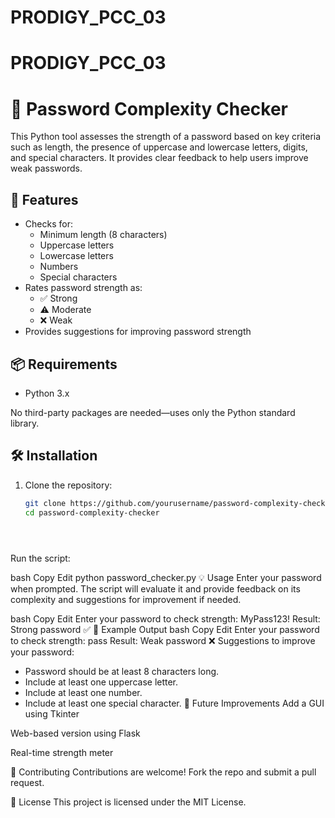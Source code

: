 # PRODIGY_PCC_03

# PRODIGY_PCC_03


# 🔐 Password Complexity Checker

This Python tool assesses the strength of a password based on key criteria such as length, the presence of uppercase and lowercase letters, digits, and special characters. It provides clear feedback to help users improve weak passwords.

## 🚀 Features

- Checks for:
  - Minimum length (8 characters)
  - Uppercase letters
  - Lowercase letters
  - Numbers
  - Special characters
- Rates password strength as:
  - ✅ Strong
  - ⚠️ Moderate
  - ❌ Weak
- Provides suggestions for improving password strength

## 📦 Requirements

- Python 3.x

No third-party packages are needed—uses only the Python standard library.

## 🛠️ Installation

1. Clone the repository:
   ```bash
   git clone https://github.com/yourusername/password-complexity-checker.git
   cd password-complexity-checker





Run the script:

bash
Copy
Edit
python password_checker.py
💡 Usage
Enter your password when prompted. The script will evaluate it and provide feedback on its complexity and suggestions for improvement if needed.

bash
Copy
Edit
Enter your password to check strength: MyPass123!
Result: Strong password ✅
📄 Example Output
bash
Copy
Edit
Enter your password to check strength: pass
Result: Weak password ❌
Suggestions to improve your password:
- Password should be at least 8 characters long.
- Include at least one uppercase letter.
- Include at least one number.
- Include at least one special character.
🔧 Future Improvements
Add a GUI using Tkinter

Web-based version using Flask

Real-time strength meter

🤝 Contributing
Contributions are welcome! Fork the repo and submit a pull request.

📜 License
This project is licensed under the MIT License.
